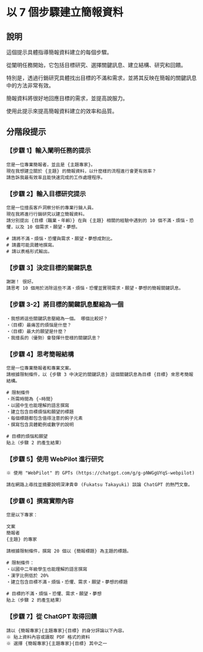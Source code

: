 # 以 7 個步驟建立簡報資料

## 說明
這個提示具體指導簡報資料建立的每個步驟。

從闡明任務開始，它包括目標研究、選擇關鍵訊息、建立結構、研究和回饋。

特別是，透過行銷研究具體找出目標的不滿和需求，並將其反映在簡報的關鍵訊息中的方法非常有效。

簡報資料將很好地回應目標的需求，並提高說服力。

使用此提示來提高簡報資料建立的效率和品質。

## 分階段提示

### 【步驟 1】輸入闡明任務的提示
```
您是一位專業簡報者，並且是 {主題專家}。
現在我想建立關於 {主題} 的簡報資料，以什麼樣的流程進行會更有效率？
請告訴我最有效率且能快速完成的工作處理程序。
```

### 【步驟 2】輸入目標研究提示
```
您是一位擅長客戶洞察分析的專業行銷人員。
現在我將進行行銷研究以建立簡報資料。
請分別提出 {目標（職業・年齡）} 在與 {主題} 相關的經驗中遇到的 10 個不滿・煩惱・恐懼，以及 10 個需求・願望・夢想。

# 請將不滿・煩惱・恐懼與需求・願望・夢想成對比。
# 請盡可能具體地撰寫。
# 請以表格形式輸出。
```

### 【步驟 3】決定目標的關鍵訊息
```
謝謝！ 很好。
請思考 10 個用於消除這些不滿・煩惱・恐懼並實現需求・願望・夢想的簡報關鍵訊息。
```

### 【步驟 3-2】將目標的關鍵訊息壓縮為一個
```
・我想將這些關鍵訊息壓縮為一個。 哪個比較好？
・（目標）最痛苦的煩惱是什麼？
・（目標）最大的願望是什麼？
・我擅長的（優勢）會發揮什麼樣的關鍵訊息？
```

### 【步驟 4】思考簡報結構
```
您是一位專業簡報者和專業文案。
請根據限制條件，以 {步驟 3 中決定的關鍵訊息} 這個關鍵訊息為目標 {目標} 來思考簡報結構。

# 限制條件
・所需時間為 {~時間}
・以國中生也能理解的語言撰寫
・建立包含目標煩惱和願望的標題
・每個標題都包含值得注意的鉤子元素
・撰寫包含具體範例或數字的說明

# 目標的煩惱和願望
貼上（步驟 2 的產生結果）
```

### 【步驟 5】使用 WebPilot 進行研究
```
※ 使用 "WebPilot" 的 GPTs (https://chatgpt.com/g/g-pNWGgUYqS-webpilot)

請在網路上尋找並摘要說明深津貴幸 (Fukatsu Takayuki) 談論 ChatGPT 的熱門文章。
```

### 【步驟 6】撰寫實際內容
```
您是以下專家：

文案
簡報者
{主題} 的專家

請根據限制條件，撰寫 20 個以 {簡報標題} 為主題的標題。

# 限制條件：
・以國中二年級學生也能理解的語言撰寫
・漢字比例低於 20%
・建立包含目標不滿・煩惱・恐懼、需求・願望・夢想的標題

# 目標的不滿・煩惱・恐懼、需求・願望・夢想
貼上（步驟 2 的產生結果）
```

### 【步驟 7】從 ChatGPT 取得回饋
```
請以 {簡報專家}{主題專家}{目標} 的身分評論以下內容。
※ 貼上資料內容或讀取 PDF 格式的資料
※ 選擇 {簡報專家}{主題專家}{目標} 其中之一
```